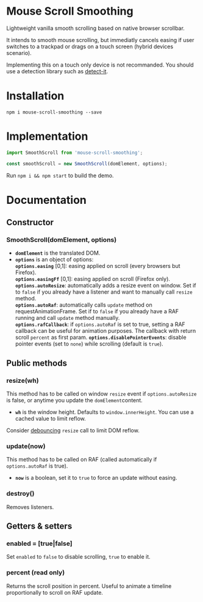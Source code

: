 # Mouse Scroll Smoothing

Lightweight vanilla smooth scrolling based on native browser scrollbar. 

It intends to smooth mouse scrolling, but immediatly cancels easing if user switches to a trackpad or drags on a touch screen (hybrid devices scenario).

Implementing this on a touch only device is not recommanded. You should use a detection library such as [detect-it](https://www.npmjs.com/package/detect-it).

# Installation

```
npm i mouse-scroll-smoothing --save
```

# Implementation

```javascript
import SmoothScroll from 'mouse-scroll-smoothing';

const smoothScroll = new SmoothScroll(domElement, options);
```

Run `npm i && npm start` to build the demo.

# Documentation

## Constructor

### SmoothScroll(domElement, options)

- **`domElement`** is the translated DOM.
- **`options`** is an object of options:  
**`options.easing`** [0,1]: easing applied on scroll (every browsers but Firefox).  
**`options.easingFf`** [0,1]: easing applied on scroll (Firefox only).  
**`options.autoResize`**: automatically adds a resize event on window. Set if to `false` if you already have a listener and want to manually call `resize` method.  
**`options.autoRaf`**: automatically calls `update` method on requestAnimationFrame. Set if to `false` if you already have a RAF running and call `update` method manually.  
**`options.rafCallback`**: if `options.autoRaf` is set to true, setting a RAF callback can be useful for animation purposes. The callback with return scroll `percent` as first param.
**`options.disablePointerEvents`**: disable pointer events (set to `none`) while scrolling (default is `true`).

## Public methods

### resize(wh)

This method has to be called on window `resize` event if `options.autoResize` is false, or anytime you update the `domElement`content.

- **`wh`** is the window height. Defaults to `window.innerHeight`. You can use a cached value to limit reflow.

Consider [debouncing](https://www.npmjs.com/package/debounce) `resize` call to limit DOM reflow.

### update(now)

This method has to be called on RAF (called automatically if `options.autoRaf` is true).

- **`now`** is a boolean, set it to `true` to force an update without easing.

### destroy()

Removes listeners.

## Getters & setters

### enabled = [true|false]

Set `enabled` to `false` to disable scrolling, `true` to enable it.

### percent (read only)

Returns the scroll position in percent. Useful to animate a timeline proportionally to scroll on RAF update.